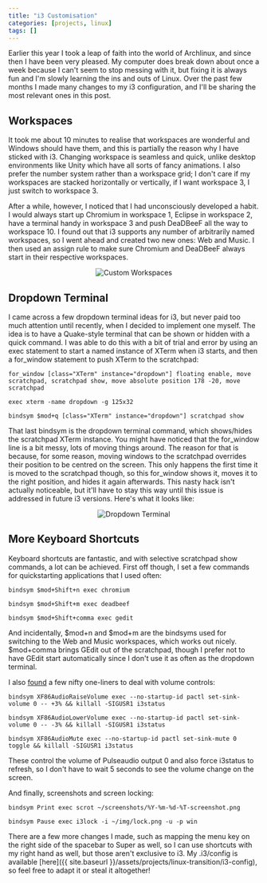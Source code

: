```yaml
---
title: "i3 Customisation"
categories: [projects, linux]
tags: []
---
```


Earlier this year I took a leap of faith into the world of Archlinux, and since then I have been very pleased. My computer does break down about once a week because I can't seem to stop messing with it, but fixing it is always fun and I'm slowly learning the ins and outs of Linux. Over the past few months I made many changes to my i3 configuration, and I'll be sharing the most relevant ones in this post.

## Workspaces

It took me about 10 minutes to realise that workspaces are wonderful and Windows should have them, and this is partially the reason why I have sticked with i3. Changing workspace is seamless and quick, unlike desktop environments like Unity which have all sorts of fancy animations. I also prefer the number system rather than a workspace grid; I don't care if my workspaces are stacked horizontally or vertically, if I want workspace 3, I just switch to workspace 3. 

After a while, however, I noticed that I had unconsciously developed a habit. I would always start up Chromium in workspace 1, Eclipse in workspace 2, have a terminal handy in workspace 3 and push DeaDBeeF all the way to workspace 10. I found out that i3 supports any number of arbitrarily named workspaces, so I went ahead and created two new ones: Web and Music. I then used an assign rule to make sure Chromium and DeaDBeeF always start in their respective workspaces.

<center><img class="img-responsive" alt="Custom Workspaces" src="{{ site.baseurl }}/assets/projects/linux-transition/i3-custom-workspaces.png" /></center>

## Dropdown Terminal

I came across a few dropdown terminal ideas for i3, but never paid too much attention until recently, when I decided to implement one myself. The idea is to have a Quake-style terminal that can be shown or hidden with a quick command. I was able to do this with a bit of trial and error by using an exec statement to start a named instance of XTerm when i3 starts, and then a for\_window statement to push XTerm to the scratchpad:

```
for_window [class="XTerm" instance="dropdown"] floating enable, move scratchpad, scratchpad show, move absolute position 178 -20, move scratchpad

exec xterm -name dropdown -g 125x32

bindsym $mod+q [class="XTerm" instance="dropdown"] scratchpad show
```

That last bindsym is the dropdown terminal command, which shows/hides the scratchpad XTerm instance. You might have noticed that the for\_window line is a bit messy, lots of moving things around. The reason for that is because, for some reason, moving windows to the scratchpad overrides their position to be centred on the screen. This only happens the first time it is moved to the scratchpad though, so this for\_window shows it, moves it to the right position, and hides it again afterwards. This nasty hack isn't actually noticeable, but it'll have to stay this way until this issue is addressed in future i3 versions. Here's what it looks like:

<center><img class="img-responsive" alt="Dropdown Terminal" src="{{ site.baseurl }}/assets/projects/linux-transition/i3-dropdown.png" /></center>

## More Keyboard Shortcuts

Keyboard shortcuts are fantastic, and with selective scratchpad show commands, a lot can be achieved. First off though, I set a few commands for quickstarting applications that I used often:

```
bindsym $mod+Shift+n exec chromium

bindsym $mod+Shift+m exec deadbeef

bindsym $mod+Shift+comma exec gedit
```

And incidentally, $mod+n and $mod+m are the bindsyms used for switching to the Web and Music workspaces, which works out nicely. $mod+comma brings GEdit out of the scratchpad, though I prefer not to have GEdit start automatically since I don't use it as often as the dropdown terminal.

I also [found](https://faq.i3wm.org/question/125/how-to-change-the-systems-volume/?answer=1582#post-id-1582) a few nifty one-liners to deal with volume controls:

```
bindsym XF86AudioRaiseVolume exec --no-startup-id pactl set-sink-volume 0 -- +3% && killall -SIGUSR1 i3status

bindsym XF86AudioLowerVolume exec --no-startup-id pactl set-sink-volume 0 -- -3% && killall -SIGUSR1 i3status

bindsym XF86AudioMute exec --no-startup-id pactl set-sink-mute 0 toggle && killall -SIGUSR1 i3status
```

These control the volume of Pulseaudio output 0 and also force i3status to refresh, so I don't have to wait 5 seconds to see the volume change on the screen. 

And finally, screenshots and screen locking:

```
bindsym Print exec scrot ~/screenshots/%Y-%m-%d-%T-screenshot.png

bindsym Pause exec i3lock -i ~/img/lock.png -u -p win
```

There are a few more changes I made, such as mapping the menu key on the right side of the spacebar to Super as well, so I can use shortcuts with my right hand as well, but those aren't exclusive to i3. My .i3/config is available [here]({{ site.baseurl }}/assets/projects/linux-transition/i3-config), so feel free to adapt it or steal it altogether!
